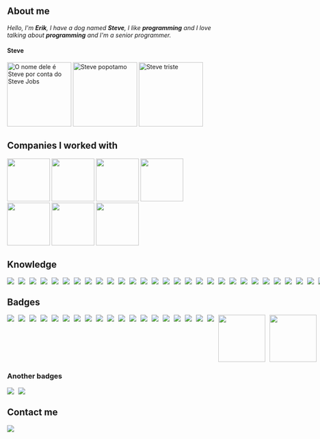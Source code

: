 ## About me
*Hello, I'm **Erik**, I have a dog named **Steve**, I like **programming** and I love talking about **programming** and I'm a senior programmer.*

#### Steve
<div>
<img title="O nome dele é Steve por conta do Steve Jobs" src="https://i.ibb.co/ScC5LLx/68747470733a2f2f692e6962622e636f2f526738396866312f746976652e706e67.png" height="150px" />
<img title="Steve popotamo" src="https://i.ibb.co/m9PDM8c/stevehipopotamo.jpg" height="150px" />
<img title="Steve triste" src="https://i.ibb.co/kgWYbBj/stevetriste.png" height="150px" />
</div>

## Companies I worked with
<div>
<img height="100px" src="https://www.ibm.com/design/language/dce3f5b8db2c0ff04296123f424b3d41/core_blue50_on_black.svg"/>
<img height="100px" src="http://ongrenovar.com.br/images/itau-logo.jpg"/>
<img height="100px" src="https://yata-apix-eaa0b8a5-0d02-45fe-a4fe-c6d6f9ce55ab.lss.locawebcorp.com.br/07798be3627e4475b4b7bfa4c9bd2dee.jpg"/>
<img height="100px" src="https://otocenterrecife.com.br/wp-content/uploads/2016/09/bradesco-logo.jpg"/>
<img height="100px" src="https://pbs.twimg.com/profile_images/1339621346431668225/fJPPiDjg_400x400.jpg"/>
<img height="100px" src="https://www.codigofonte.com.br/wp-content/uploads/2013/06/logo.jpg"/>
<img height="100px" src="https://www.outsystems.com/-/media/images/partners-integration/partners/001w000001fbastaay/logo.png?updated=20201207174954"/>
</div>

## Knowledge
<div style="display: flex; gap: 10px;">
<img src="https://img.shields.io/badge/Python-3776AB?style=for-the-badge&logo=python&logoColor=white"/>
<img src="https://img.shields.io/badge/HTML5-E34F26?style=for-the-badge&logo=html5&logoColor=white"/>
<img src="https://img.shields.io/badge/CSS3-1572B6?style=for-the-badge&logo=css3&logoColor=white"/>
<img src="https://img.shields.io/badge/JavaScript-323330?style=for-the-badge&logo=javascript&logoColor=F7DF1E"/>
<img src="https://img.shields.io/badge/TypeScript-007ACC?style=for-the-badge&logo=typescript&logoColor=white"/>
<img src="https://img.shields.io/badge/C%2B%2B-00599C?style=for-the-badge&logo=c%2B%2B&logoColor=white"/>
<img src="https://img.shields.io/badge/C%23-239120?style=for-the-badge&logo=c-sharp&logoColor=white"/>
<img src="https://img.shields.io/badge/Java-ED8B00?style=for-the-badge&logo=java&logoColor=white"/>
<img src="https://img.shields.io/badge/Go-00ADD8?style=for-the-badge&logo=go&logoColor=white"/>
<img src="https://img.shields.io/badge/Pandas-2C2D72?style=for-the-badge&logo=pandas&logoColor=white"/>
<img src="https://img.shields.io/badge/TensorFlow-FF6F00?style=for-the-badge&logo=TensorFlow&logoColor=white"/>
<img src="https://img.shields.io/badge/MySQL-00000F?style=for-the-badge&logo=mysql&logoColor=white"/>
<img src="https://img.shields.io/badge/PostgreSQL-316192?style=for-the-badge&logo=postgresql&logoColor=white"/>
<img src="https://img.shields.io/badge/MongoDB-4EA94B?style=for-the-badge&logo=mongodb&logoColor=white"/>
<img src="https://img.shields.io/badge/Node.js-339933?style=for-the-badge&logo=nodedotjs&logoColor=white"/>
<img src="https://img.shields.io/badge/npm-CB3837?style=for-the-badge&logo=npm&logoColor=white"/>
<img src="https://img.shields.io/badge/Yarn-2C8EBB?style=for-the-badge&logo=yarn&logoColor=white"/>
<img src="https://img.shields.io/badge/Sass-CC6699?style=for-the-badge&logo=sass&logoColor=white"/>
<img src="https://img.shields.io/badge/R-276DC3?style=for-the-badge&logo=r&logoColor=white"/>
<img src="https://img.shields.io/badge/Scala-DC322F?style=for-the-badge&logo=scala&logoColor=white"/>
<img src="https://img.shields.io/badge/Rust-000000?style=for-the-badge&logo=rust&logoColor=white"/>
<img src="https://img.shields.io/badge/Gatsby-663399?style=for-the-badge&logo=gatsby&logoColor=white"/>
<img src="https://img.shields.io/badge/React-20232A?style=for-the-badge&logo=react&logoColor=61DAFB"/>
<img src="https://img.shields.io/badge/Electron-2B2E3A?style=for-the-badge&logo=electron&logoColor=9FEAF9"/>
<img src="https://img.shields.io/badge/Vue.js-35495E?style=for-the-badge&logo=vuedotjs&logoColor=4FC08D"/>
<img src="https://img.shields.io/badge/Angular-DD0031?style=for-the-badge&logo=angular&logoColor=white"/>
<img src="https://img.shields.io/badge/styled--components-DB7093?style=for-the-badge&logo=styled-components&logoColor=white"/>
<img src="https://img.shields.io/badge/Redux-593D88?style=for-the-badge&logo=redux&logoColor=white"/>
<img src="https://img.shields.io/badge/Django-092E20?style=for-the-badge&logo=django&logoColor=white"/>
<img src="https://img.shields.io/badge/Spring-6DB33F?style=for-the-badge&logo=spring&logoColor=white"/>
<img src="https://img.shields.io/badge/Flask-000000?style=for-the-badge&logo=flask&logoColor=white"/>
<img src="https://img.shields.io/badge/Docker-2CA5E0?style=for-the-badge&logo=docker&logoColor=white"/>
<img src="https://img.shields.io/badge/kubernetes-326ce5.svg?&style=for-the-badge&logo=kubernetes&logoColor=white"/>
<img src="https://img.shields.io/badge/nuxt.js-00C58E?style=for-the-badge&logo=nuxtdotjs&logoColor=white"/>
<img src="https://img.shields.io/badge/next.js-000000?style=for-the-badge&logo=nextdotjs&logoColor=white"/>
<img src="https://img.shields.io/badge/Git-F05032?style=for-the-badge&logo=git&logoColor=white"/>
<img src="https://img.shields.io/badge/Postman-FF6C37?style=for-the-badge&logo=Postman&logoColor=white"/>
<img src="https://img.shields.io/badge/Insomnia-5849be?style=for-the-badge&logo=Insomnia&logoColor=white"/>
<img src="https://img.shields.io/badge/Selenium-43B02A?style=for-the-badge&logo=Selenium&logoColor=white"/>
<img src="https://img.shields.io/badge/Swagger-85EA2D?style=for-the-badge&logo=Swagger&logoColor=white"/>
<img src="https://img.shields.io/badge/Junit5-25A162?style=for-the-badge&logo=junit5&logoColor=white"/>
<img src="https://img.shields.io/badge/Webpack-8DD6F9?style=for-the-badge&logo=Webpack&logoColor=white"/>
<img src="https://img.shields.io/badge/Jira-0052CC?style=for-the-badge&logo=Jira&logoColor=white"/>
<img src="https://img.shields.io/badge/Amazon_AWS-232F3E?style=for-the-badge&logo=amazon-aws&logoColor=white"/>
<img src="https://img.shields.io/badge/Oracle-F80000?style=for-the-badge&logo=oracle&logoColor=black" />
<img src="https://img.shields.io/badge/Heroku-430098?style=for-the-badge&logo=heroku&logoColor=white"/>
<img src="https://img.shields.io/badge/Netlify-00C7B7?style=for-the-badge&logo=netlify&logoColor=white"/>
<img src="https://img.shields.io/badge/Vercel-000000?style=for-the-badge&logo=vercel&logoColor=white"/>
<img src="https://img.shields.io/badge/Cloudflare-F38020?style=for-the-badge&logo=Cloudflare&logoColor=white"/>
</div>

## Badges
<div style="display: flex; gap: 10px;">
<a href="https://www.credly.com/badges/0d21da95-575f-418c-a768-60d998e78dd2" target="_blank"><img src="https://images.credly.com/size/110x110/images/bc08972c-3c7d-4b99-82a0-c94bcca36674/Badges_v8-07_Practitioner.png" /></a>
<a href="https://www.credly.com/badges/4926b01c-6531-4832-b93c-7d959d0066de" target="_blank"><img src="https://images.credly.com/size/110x110/images/a972f054-be07-4845-85c7-95c8d11852f5/IBM-Agile-Explorer.png" /></a>
<a href="https://www.credly.com/badges/b979dd2c-f07a-47bd-a04e-ea16cf790584" target="_blank"><img src="https://images.credly.com/size/110x110/images/84ac9eff-b8a2-4683-846b-f59887a73801/Python_101_Data_Science.png" /></a>
<a href="https://www.credly.com/badges/12f83f57-1382-4ccb-a8f6-aec7f4b86263" target="_blank"><img src="https://images.credly.com/size/110x110/images/2700b813-82b8-4232-9b36-5dcd5cd24584/Badges_v8-08_Co-Creator.png" /></a>
<a href="https://www.credly.com/badges/298b4ae8-7c87-4525-9640-6a4d9e04d56a" target="_blank"><img src="https://images.credly.com/size/110x110/images/2f9eee24-6834-4595-b2b6-e8e585190a0d/IBM-Blockchain-Essentials-V2.png" /></a>
<a href="https://www.credly.com/badges/67b23c5c-dfd0-4291-9817-1be849c200e6" target="_blank"><img src="https://images.credly.com/size/110x110/images/09f644d1-eed2-4279-bc49-1e26cddc9d3d/Team_Essentials.png" /></a>
<a href="https://www.credly.com/badges/133f6c3c-dfc9-46cc-ae5d-f50f57069cf2" target="_blank"><img src="https://images.credly.com/size/110x110/images/18cfda79-63fc-4a6d-a96c-2ffc9887cd3c/IBM-Quantum-Conversations.png" /></a>
<a href="https://www.credly.com/badges/6669b0b6-ee10-4cc4-ab90-e15034d81949" target="_blank"><img src="https://images.credly.com/size/110x110/images/ba34cb1c-4344-43f5-9685-55e2e901c0f0/Data_Analysis_using_Python.png" /></a>
<a href="https://www.credly.com/badges/0cb3a603-4697-43a5-becd-1ae040fdad4d" target="_blank"><img src="https://images.credly.com/size/110x110/images/f4f08b45-aa38-4242-8b05-dcdac6811504/Deep_Learning_Essentials.png" /></a>
<a href="https://www.credly.com/badges/5a9a06db-182c-4f98-bd7f-99381f066a66" target="_blank"><img src="https://images.credly.com/size/110x110/images/a704f109-687b-4690-bae0-e00eb61eea0d/Machine_Learning_with_R_-_CC_v2.png" /></a>
<a href="https://www.credly.com/badges/86fe5970-4bcc-4b18-965f-b16062f9d964" target="_blank"><img src="https://images.credly.com/size/110x110/images/d2cc88b1-1f59-41d2-9f1c-83190e3541e1/R_Essentials.png" /></a>
<a href="https://www.credly.com/badges/49e3d290-23fd-41da-858f-3a9f9cca6567" target="_blank"><img src="https://images.credly.com/size/110x110/images/28d68d08-7a26-4868-be2e-7bf32eeab4f8/Deep_Learning_Using_TensorFlow.png" /></a>
<a href="https://www.credly.com/badges/43d93a85-3cb0-4696-80b0-063a91642618" target="_blank"><img src="https://images.credly.com/size/110x110/images/fa1d5a32-416f-4370-be07-3a836072dedb/Watson_Visual_Recognition_-_2018.png" /></a>
<a href="https://www.credly.com/badges/882d7050-37bd-42aa-84b2-a62699103405" target="_blank"><img src="https://images.credly.com/size/110x110/images/cf63aec9-fe9a-439f-b536-985fa4f86f6e/SF-Optimize_Ops_with_AI_Intro.png" /></a>
<a href="https://www.credly.com/badges/abe96f13-2b28-4936-a4e9-d7c33e4a343a" target="_blank"><img src="https://images.credly.com/size/110x110/images/f32b9caf-748c-4df3-9954-2bd33f5e91be/Banking-Industry-Bronze.png" /></a>
<a href="https://www.credly.com/badges/003b991a-d583-4967-88a6-e0144fdb40e6" target="_blank"><img src="https://images.credly.com/size/110x110/images/7671b89f-4102-455a-be3a-0413b734a59b/IBM-Blockchain-Foundation-Developer-V2.png" /></a>
<a href="https://www.credly.com/badges/11a9a974-931c-42ab-8a5f-b9ce3634ad97" target="_blank"><img src="https://images.credly.com/size/110x110/images/9104d819-fab4-44db-a909-77771dcfb104/Accessibility-Advocate.png" /></a>
<a href="https://www.credly.com/badges/7e602952-a78e-4229-be06-18089e1f4fc7" target="_blank"><img src="https://images.credly.com/size/110x110/images/c6910aaf-5db0-490f-b896-340afbafff77/Privacy-Foundations.png" /></a>
<a href="https://www.credly.com/badges/fb34c1c6-44a4-4ea6-9c9e-d4dc1384aa06" target="_blank"><img src="https://images.credly.com/size/110x110/images/0c067956-9a64-45ee-8471-c794e3e3f57c/Data_Science_with_Scala_-_Pwr_by_Lightbend.png" /></a>
<a href="https://catalog-education.oracle.com/pls/certview/sharebadge?id=DD7E3F35204F758DE60A258EDD36E2B259C3A1438E8084FC39BCBEB73DEFD5B1" target="_blank"><img src="https://brm-workforce.oracle.com/pdf/certview/images/50_Oracle_Cloud_Infrastructure.png" height="110px" /></a>
<a href="https://www.credly.com/badges/dc87d162-e98b-4881-9324-ce46ab5d19a5/linked_in" target="_blank"><img src="https://images.credly.com/size/340x340/images/8d34d489-84bf-4861-a4a0-9e9d68318c5c/Beyond_basics_of_Istio_on_Cloud_v2.png" height="110px" /></a>
</div>

### Another badges
<div style="display: flex; gap: 10px;">
<a href="https://www.hackerrank.com/imerik1" target="_blank"><img src="https://img.shields.io/badge/-Hackerrank-2EC866?style=for-the-badge&logo=HackerRank&logoColor=white" /></a>
<a href="https://www.linkedin.com/in/imerik1/" target="_blank"><img src="https://img.shields.io/badge/LinkedIn-0077B5?style=for-the-badge&logo=linkedin&logoColor=white" /></a>
</div>

## Contact me
<a href="https://www.linkedin.com/in/imerik1/" target="_blank"><img src="https://img.shields.io/badge/LinkedIn-0077B5?style=for-the-badge&logo=linkedin&logoColor=white" /></a>

